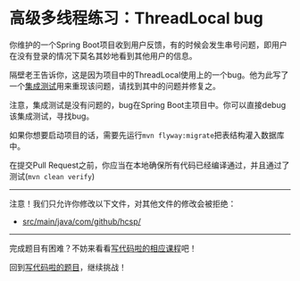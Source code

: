 # 高级多线程练习：ThreadLocal bug

你维护的一个Spring Boot项目收到用户反馈，有的时候会发生串号问题，即用户在没有登录的情况下莫名其妙地看到其他用户的信息。

隔壁老王告诉你，这是因为项目中的ThreadLocal使用上的一个bug。他为此写了一个[集成测试](https://github.com/hcsp/thread-local-bug/blob/master/src/test/java/com/github/hcsp/UserLoginIntegrationTest.java)用来重现该问题，请找到其中的问题并修复之。

注意，集成测试是没有问题的，bug在Spring Boot主项目中。你可以直接debug该集成测试，寻找bug。

如果你想要启动项目的话，需要先运行`mvn flyway:migrate`把表结构灌入数据库中。

在提交Pull Request之前，你应当在本地确保所有代码已经编译通过，并且通过了测试(`mvn clean verify`)

-----
注意！我们只允许你修改以下文件，对其他文件的修改会被拒绝：
- [src/main/java/com/github/hcsp/](https://github.com/hcsp/thread-local-bug/blob/master/src/main/java/com/github/hcsp/)
-----


完成题目有困难？不妨来看看[写代码啦的相应课程](https://xiedaimala.com/tasks/9bf0fb20-929d-4e17-891a-4673291d74a0)吧！

回到[写代码啦的题目](https://xiedaimala.com/tasks/9bf0fb20-929d-4e17-891a-4673291d74a0/quizzes/1b0fc390-74ad-4f55-b355-90b8a9154cc5)，继续挑战！ 
